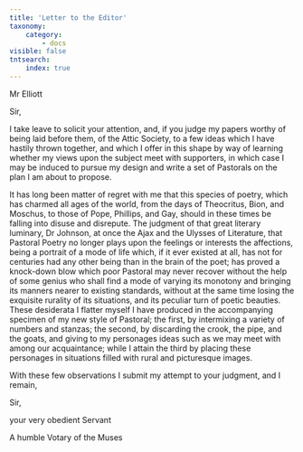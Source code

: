 ```yaml
---
title: 'Letter to the Editor'
taxonomy:
    category:
        - docs
visible: false
tntsearch:
    index: true
---
```


<div class="author">Mr Elliott</div>

Sir,

I take leave to solicit your attention, and, if you judge my papers worthy of being laid before them, of the Attic Society, to a few ideas which I have hastily thrown together, and which I offer in this shape by way of learning whether my views upon the subject meet with supporters, in which case I may be induced to pursue my design and write a set of Pastorals on the plan I am about to propose.

It has long been matter of regret with me that this species of poetry, which has charmed all ages of the world, from the days of Theocritus, Bion, and Moschus, to those of Pope, Phillips, and Gay, should in these times be falling into disuse and disrepute. The judgment of that great literary luminary, Dr Johnson, at once the Ajax and the Ulysses of Literature, that Pastoral Poetry no longer plays upon the feelings or interests the affections, being a portrait of a mode of life which, if it ever existed at all, has not for centuries had any other being than in the brain of the poet; has proved a knock-down blow which poor Pastoral may never recover without the help of some genius who shall find a mode of varying its monotony and bringing its manners nearer to existing standards, without at the same time losing the exquisite rurality of its situations, and its peculiar turn of poetic beauties. These desiderata I flatter myself I have produced in the accompanying specimen of my new style of Pastoral; the first, by intermixing a variety of numbers and stanzas; the second, by discarding the crook, the pipe, and the goats, and giving to my personages ideas such as we may meet with among our acquaintance; while I attain the third by placing these personages in situations filled with rural and picturesque images.  

With these few observations I submit my attempt to your judgment, and I remain,

Sir,  

your very obedient Servant  

A humble Votary of the Muses
